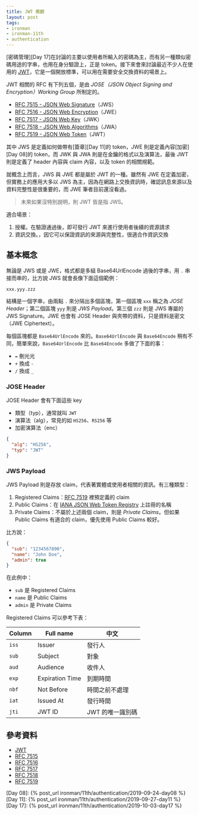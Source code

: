```yaml
---
title: JWT 概觀
layout: post
tags:
- ironman
- ironman-11th
- authentication
---
```


[密碼管理][Day 17]在討論的主要以使用者所輸入的密碼為主，而有另一種類似密碼用途的字串，也用在身分驗證上，正是 token。接下來會來討論最近不少人在使用的 [JWT][]，它是一個開放標準，可以用在需要安全交換資料的場景上。

JWT 相關的 RFC 有下列五個，是由 *JOSE（JSON Object Signing and Encryption）Working Group* 所制定的。

* [RFC 7515 - JSON Web Signature][RFC 7515]（JWS）
* [RFC 7516 - JSON Web Encryption][RFC 7516]（JWE）
* [RFC 7517 - JSON Web Key][RFC 7517]（JWK）
* [RFC 7518 - JSON Web Algorithms][RFC 7518]（JWA）
* [RFC 7519 - JSON Web Token][RFC 7519]（JWT）

其中 JWS 是定義如何做帶有[簽章][Day 11]的 token，JWE 則是定義內容[加密][Day 08]的 token，而 JWK 與 JWA 則是在金鑰的格式以及演算法，最後 JWT 則是定義了 header 內容與 claim 內容，以及 token 的相關規範。

就概念上而言，JWS 與 JWE 都是屬於 JWT 的一種。雖然有 JWE 在定義加密，但實務上的應用大多以 JWS 為主，因為在網路上交換資訊時，確認訊息來源以及資料完整性是很重要的，而 JWE 筆者目前還沒看過。

> 未來如果沒特別說明，則 JWT 皆是指 JWS。

適合場景：

1. 授權。在驗證通過後，即可發行 JWT 來進行使用者後續的資源請求
2. 資訊交換。，因它可以保證資訊的來源與完整性，很適合作資訊交換

## 基本概念

無論是 JWS 或是 JWE，格式都是多組 Base64UrlEncode 過後的字串，用 `.` 串接而串的，比方說 JWS 就會長像下面這個範例：

```
xxx.yyy.zzz
```

結構是一個字串，由兩點 `.` 來分隔出多個區塊，第一個區塊 `xxx` 稱之為 *JOSE Header*；第二個區塊 `yyy` 則是 *JWS Payload*。第三個 `zzz` 則是 JWS 專屬的 JWS Signature。JWE 也會有 JOSE Header 與夾帶的資料，只是資料是密文（JWE Ciphertext）。

每個區塊都是 `Base64UrlEncode` 來的。`Base64UrlEncode` 與 `Base64Encode` 稍有不同，簡單來說，`Base64UrlEncode` 比 `Base64Encode` 多做了下面的事：

* `=` 刪光光
* `+` 換成 `-`
* `/` 換成 `_`

### JOSE Header

JOSE Header 會有下面這些 key

* 類型（typ），通常就叫 `JWT`
* 演算法（alg），常見的如 `HS256`、`RS256` 等
* 加密演算法（enc）

```json
{
  "alg": "HS256",
  "typ": "JWT"
}
```

### JWS Payload

JWS Payload 則是存放 claim，代表著實體或使用者相關的資訊。有三種類型：

1.  Registered Claims：[RFC 7519][] 裡預定義的 claim
2.  Public Claims：在 [IANA JSON Web Token Registry](https://www.iana.org/assignments/jwt/jwt.xhtml) 上註冊的名稱
3.  Private Claims：不屬於上述兩個 claim，則是 *Private Claims*。但如果 Public Claims 有適合的 claim，優先使用 Public Claims 較好。

比方說：

```json
{
  "sub": "1234567890",
  "name": "John Doe",
  "admin": true
}
```

在此例中：

* `sub` 是 Registered Claims
* `name` 是 Public Claims
* `admin` 是 Private Claims

Registered Claims 可以參考下表：

| Column | Full name | 中文 |
| --- | --- | --- |
| `iss` | Issuer | 發行人 |
| `sub` | Subject | 對象 |
| `aud` | Audience | 收件人 |
| `exp` | Expiration Time | 到期時間 |
| `nbf` | Not Before | 時間之前不處理 |
| `iat` | Issued At | 發行時間 |
| `jti` | JWT ID | JWT 的唯一識別碼 |

## 參考資料

* [JWT][]
* [RFC 7515][]
* [RFC 7516][]
* [RFC 7517][]
* [RFC 7518][]
* [RFC 7519][]

[JWT]: https://jwt.io/
[RFC 7515]: https://tools.ietf.org/html/rfc7515
[RFC 7516]: https://tools.ietf.org/html/rfc7516
[RFC 7517]: https://tools.ietf.org/html/rfc7517
[RFC 7518]: https://tools.ietf.org/html/rfc7518
[RFC 7519]: https://tools.ietf.org/html/rfc7519

[Day 08]: {% post_url ironman/11th/authentication/2019-09-24-day08 %}
[Day 11]: {% post_url ironman/11th/authentication/2019-09-27-day11 %}
[Day 17]: {% post_url ironman/11th/authentication/2019-10-03-day17 %}
